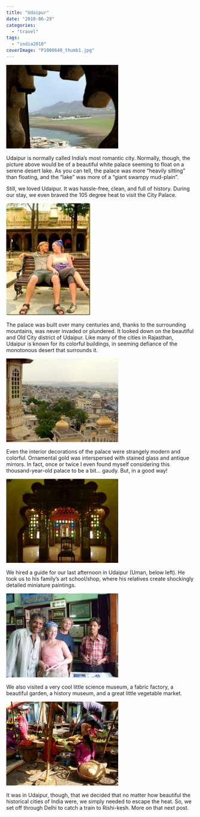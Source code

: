 ```yaml
---
title: "Udaipur"
date: "2010-06-29"
categories:
  - "travel"
tags:
  - "india2010"
coverImage: "P1000640_thumb1.jpg"
---
```


[![P1000631](images/P1000631_thumb1-300x224.jpg "P1000631")](/wp-content/uploads/2010/06/P1000631_thumb1.jpg)

Udaipur is normally called India’s most romantic city. Normally, though, the picture above would be of a beautiful white palace seeming to float on a serene desert lake. As you can tell, the palace was more “heavily sitting” than floating, and the “lake” was more of a “giant swampy mud-plain”.

Still, we loved Udaipur. It was hassle-free, clean, and full of history. During our stay, we even braved the 105 degree heat to visit the City Palace.

[![P1000640](images/P1000640_thumb1-225x300.jpg "P1000640")](http://lh4.ggpht.com/_eHYRsPsgjsg/TCmo41wnA1I/AAAAAAAAM7A/vCUJ9lePTlo/P10006403.jpg?imgmax=800)

The palace was built over many centuries and, thanks to the surrounding mountains, was never invaded or plundered. It looked down on the beautiful and Old City district of Udaipur. Like many of the cities in Rajasthan, Udaipur is known for its colorful buildings, in seeming defiance of the monotonous desert that surrounds it.

[![P1000637](images/P1000637_thumb1-300x224.jpg "P1000637")](/wp-content/uploads/2010/06/P1000637_thumb1.jpg)

Even the interior decorations of the palace were strangely modern and colorful. Ornamental gold was interspersed with stained glass and antique mirrors. In fact, once or twice I even found myself considering this thousand-year-old palace to be a bit… gaudy. But, in a good way!

[![P1000643](images/P1000643_thumb1-300x225.jpg "P1000643")](/wp-content/uploads/2010/06/P1000643_thumb1.jpg)

We hired a guide for our last afternoon in Udaipur (Uman, below left). He took us to his family’s art school/shop, where his relatives create shockingly detailed miniature paintings.

[![P1000693](images/P1000693_thumb1-300x225.jpg "P1000693")](/wp-content/uploads/2010/06/P1000693_thumb1.jpg)

We also visited a very cool little science museum, a fabric factory, a beautiful garden, a history museum, and a great little vegetable market.

[![P1000688](images/P1000688_thumb1-300x225.jpg "P1000688")](/wp-content/uploads/2010/06/P1000688_thumb1.jpg)

It was in Udaipur, though, that we decided that no matter how beautiful the historical cities of India were, we simply needed to escape the heat. So, we set off through Delhi to catch a train to Rishi-kesh. More on that next post.
